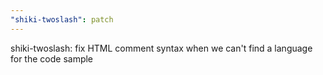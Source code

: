 ```yaml
---
"shiki-twoslash": patch
---
```


shiki-twoslash: fix HTML comment syntax when we can't find a language for the code sample
